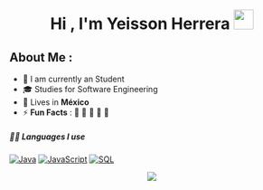 <h1 align="center"><b> Hi , I'm Yeisson Herrera </b><img src="https://media.giphy.com/media/hvRJCLFzcasrR4ia7z/giphy.gif" width="35"></h1>

## About Me :

- 🏢 I am currently an Student
- 🎓 Studies for Software Engineering 
- 🏡 Lives in **México**
- ⚡ **Fun Facts** : 🍕 🏉 🏏 🎥 🚞

##### 👨‍💻 Languages I use
   
  <a href="https://github.com/search?q=user%3ADenverCoder1+is%3Arepo+language%3Ajava"><img alt="Java" src="https://img.shields.io/badge/Java-%23007396.svg?logo=java&logoColor=white"></a>
    <a href="https://github.com/search?q=user%3ADenverCoder1+is%3Arepo+language%3Ajavascript"><img alt="JavaScript" src="https://img.shields.io/badge/JavaScript%20-%23F7DF1E.svg?logo=javascript&logoColor=black"></a>
    <a href="https://github.com/search?q=user%3ADenverCoder1+is%3Arepo+language%3Asql"><img alt="SQL" src="https://img.shields.io/badge/SQL%20-%23025E8C.svg?logo=amazon-dynamodb&logoColor=white"></a>


<p align="center">
<img align="center" src="https://github-readme-stats.vercel.app/api/top-langs/?username=YUHR24&layout=compact&bg_color=0,73FA79,73FDFF,7A81FF&theme=graywhite&langs_count=10&exclude_repo=kasweb">
</p>

<!--
**Comandos de la Terminal que aprendi**

| Comando    | Descripcion                                          | 
|------------|------------------------------------------------------|
|pwd         | Muestra la direcion actual en la que estas           |
|ls          | Lista los archivos que hay en la carpeta actual      | 
|cd          | Cambia a la direccion o carperta que desees          | 
|mkdir       | Crea un nuevo archivo o carpeta                      | 




**YUHR24/YUHR24** is a ✨ _special_ ✨ repository because its `README.md` (this file) appears on your GitHub profile.

Here are some ideas to get you started:

- 🔭 I’m currently working on ...
- 🌱 I’m currently learning ...
- 👯 I’m looking to collaborate on ...
- 🤔 I’m looking for help with ...
- 💬 Ask me about ...
- 📫 How to reach me: ...
- 😄 Pronouns: ...
- ⚡ Fun fact: ...
-->
